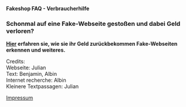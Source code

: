 **Fakeshop FAQ - Verbraucherhilfe**
### Schonmal auf eine Fake-Webseite gestoßen und dabei Geld verloren?
**[Hier](https://mrahmalo.github.io/fakeshop-faq/faq) erfahren sie, wie sie ihr Geld zurückbekommen Fake-Webseiten erkennen und weiteres.**


Credits:    
Webseite: Julian  
Text: Benjamin, Albin  
Internet recherche: Albin   
Kleinere Textpassagen: Julian   

[Impressum](https://mrahmalo.github.io/fakeshop-faq/impressum)
